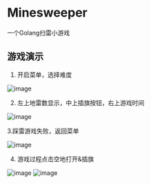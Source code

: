 # Minesweeper
一个Golang扫雷小游戏
## 游戏演示
1. 开启菜单，选择难度
   
![image](https://github.com/OneWalkerCN/Minesweeper/assets/39230719/63f31154-44fb-4ac0-aee3-9d7b5868fb88)

2. 左上地雷数显示，中上插旗按钮，右上游戏时间

![image](https://github.com/OneWalkerCN/Minesweeper/assets/39230719/78d00666-847d-4f76-a6e9-4bb6389c51fe)

3.踩雷游戏失败，返回菜单

![image](https://github.com/OneWalkerCN/Minesweeper/assets/39230719/43b2a175-a924-45aa-85ef-f02a034254ed)

4. 游戏过程点击空地打开&插旗

![image](https://github.com/OneWalkerCN/Minesweeper/assets/39230719/471a69f8-5c01-4c51-bb01-18d5b4fd945d)
![image](https://github.com/OneWalkerCN/Minesweeper/assets/39230719/ab5d6d39-62a2-4b72-9e73-7c9806b3ba61)



